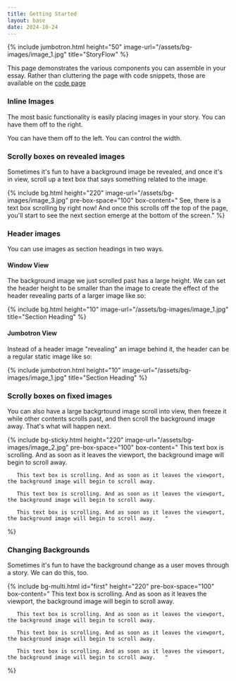 ```yaml
---
title: Getting Started
layout: base
date: 2024-10-24
---
```


{% include jumbotron.html
  height="50"
  image-url="/assets/bg-images/image_1.jpg"
  title="StoryFlow"
%}


This page demonstrates the various components you can assemble in your essay. Rather than cluttering the page with code snippets, those are available on the [code page](guides/code.md)


### Inline Images
The most basic functionality is easily placing images in your story. You can have them off to the right.

You can have them off to the left. You can control the width.

### Scrolly boxes on revealed images
Sometimes it's fun to have a background image be revealed, and once it's in view, scroll up a text box that says something related to the image.



<!--bg images look like they are being revealed; try having image that comes up and moves away and can lock into place.-->

{% include bg.html
  height="220"
  image-url="/assets/bg-images/image_3.jpg"
  pre-box-space="100"
  box-content=" 
       See, there is a text box scrolling by right now! And once this scrolls off the top of the page, you'll start to see the next section emerge at the bottom of the screen."
%}


### Header images
You can use images as section headings in two ways. 

####  Window View
The background image we just scrolled past has a large height. We can set the header height to be smaller than the image to create the effect of the header revealing parts of a larger image like so:

{% include bg.html
  height="10"
  image-url="/assets/bg-images/image_1.jpg"
  title="Section Heading"
%}

#### Jumbotron View
Instead of a header image "revealing" an image behind it, the header can be a regular static image like so:

{% include jumbotron.html
  height="10"
  image-url="/assets/bg-images/image_1.jpg"
  title="Section Heading"
%}



### Scrolly boxes on fixed images
You can also have a large backgrtound image scroll into view, then freeze it while other contents scrolls past, and then scroll the background image away. That's what will happen next. 


{% include bg-sticky.html
  height="220"
  image-url="/assets/bg-images/image_2.jpg"
  pre-box-space="100"
  box-content="
       This text box is scrolling. And as soon as it leaves the viewport, the background image will begin to scroll away. 

       This text box is scrolling. And as soon as it leaves the viewport, the background image will begin to scroll away. 
       
       This text box is scrolling. And as soon as it leaves the viewport, the background image will begin to scroll away. 
       
       This text box is scrolling. And as soon as it leaves the viewport, the background image will begin to scroll away.   "
%}


### Changing Backgrounds
Sometimes it's fun to have the background change as a user moves through a story. We can do this, too. 

{% include bg-multi.html
  id="first"
  height="220"
  pre-box-space="100"
  box-content="
       This text box is scrolling. And as soon as it leaves the viewport, the background image will begin to scroll away. 

       This text box is scrolling. And as soon as it leaves the viewport, the background image will begin to scroll away. 
       
       This text box is scrolling. And as soon as it leaves the viewport, the background image will begin to scroll away. 
       
       This text box is scrolling. And as soon as it leaves the viewport, the background image will begin to scroll away.   "
%}
